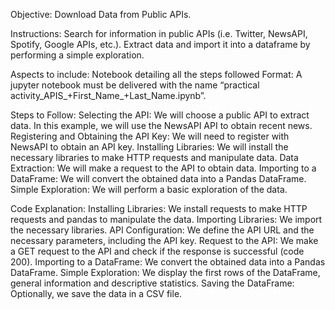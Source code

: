 Objective: Download Data from Public APIs.

Instructions:
Search for information in public APIs (i.e. Twitter, NewsAPI, Spotify, Google APIs, etc.).
Extract data and import it into a dataframe by performing a simple exploration.

Aspects to include:
Notebook detailing all the steps followed Format: A jupyter notebook must be delivered with the name “practical activity_APIS_+First_Name_+Last_Name.ipynb”.

Steps to Follow:
Selecting the API: We will choose a public API to extract data.
In this example, we will use the NewsAPI API to obtain recent news.
Registering and Obtaining the API Key: We will need to register with NewsAPI to obtain an API key.
Installing Libraries: We will install the necessary libraries to make HTTP requests and manipulate data.
Data Extraction: We will make a request to the API to obtain data.
Importing to a DataFrame: We will convert the obtained data into a Pandas DataFrame.
Simple Exploration: We will perform a basic exploration of the data.

Code Explanation:
Installing Libraries: We install requests to make HTTP requests and pandas to manipulate the data.
Importing Libraries: We import the necessary libraries.
API Configuration: We define the API URL and the necessary parameters, including the API key.
Request to the API: We make a GET request to the API and check if the response is successful (code 200).
Importing to a DataFrame: We convert the obtained data into a Pandas DataFrame.
Simple Exploration: We display the first rows of the DataFrame, general information and descriptive statistics.
Saving the DataFrame: Optionally, we save the data in a CSV file.
